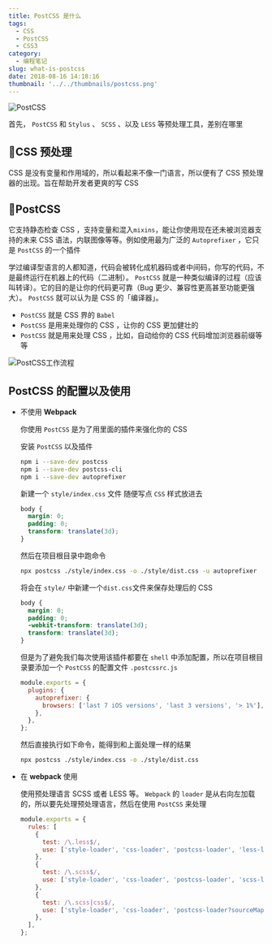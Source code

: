 ```yaml
---
title: PostCSS 是什么
tags:
  - CSS
  - PostCSS
  - CSS3
category:
  - 编程笔记
slug: what-is-postcss
date: 2018-08-16 14:18:16
thumbnail: '../../thumbnails/postcss.png'
---
```


![PostCSS](https://cdn.clearlywind.com/blog-images/images/postcss.png)

首先， `PostCSS` 和 `Stylus` 、 `SCSS` 、以及 `LESS` 等预处理工具，差别在哪里

## 🚀CSS 预处理

CSS 是没有变量和作用域的，所以看起来不像一门语言，所以便有了 CSS 预处理器的出现。旨在帮助开发者更爽的写 CSS

## 🚁PostCSS

它支持静态检查 CSS ，支持变量和混入`mixins`，能让你使用现在还未被浏览器支持的未来 CSS 语法，内联图像等等。例如使用最为广泛的 `Autoprefixer` ，它只是 `PostCSS` 的一个插件

学过编译型语言的人都知道，代码会被转化成机器码或者中间码，你写的代码，不是最终运行在机器上的代码（二进制）。 `PostCSS` 就是一种类似编译的过程（应该叫转译）。它的目的是让你的代码更可靠（Bug 更少、兼容性更高甚至功能更强大）。 `PostCSS` 就可以认为是 CSS 的「编译器」。

- `PostCSS` 就是 CSS 界的 `Babel`
- `PostCSS` 是用来处理你的 CSS ，让你的 CSS 更加健壮的
- `PostCSS` 就是用来处理 CSS ，比如，自动给你的 CSS 代码增加浏览器前缀等等

![PostCSS工作流程](https://cdn.clearlywind.com/blog-images/images/postcss-work-flow.jpg)

## PostCSS 的配置以及使用

- 不使用 **Webpack**

  你使用 `PostCSS` 是为了用里面的插件来强化你的 CSS

  安装 `PostCSS` 以及插件

  ```bash
  npm i --save-dev postcss
  npm i --save-dev postcss-cli
  npm i --save-dev autoprefixer
  ```

  新建一个 `style/index.css` 文件 随便写点 `CSS` 样式放进去

  ```css
  body {
    margin: 0;
    padding: 0;
    transform: translate(3d);
  }
  ```

  然后在项目根目录中跑命令

  ```bash
  npx postcss ./style/index.css -o ./style/dist.css -u autoprefixer
  ```

  将会在 `style/` 中新建一个`dist.css`文件来保存处理后的 CSS

  ```css
  body {
    margin: 0;
    padding: 0;
    -webkit-transform: translate(3d);
    transform: translate(3d);
  }
  ```

  但是为了避免我们每次使用该插件都要在 `shell` 中添加配置，所以在项目根目录要添加一个 `PostCSS` 的配置文件 `.postcssrc.js`

  ```js
  module.exports = {
    plugins: {
      autoprefixer: {
        browsers: ['last 7 iOS versions', 'last 3 versions', '> 1%'],
      },
    },
  };
  ```

  然后直接执行如下命令，能得到和上面处理一样的结果

  ```bash
  npx postcss ./style/index.css -o ./style/dist.css
  ```

- 在 **webpack** 使用

  使用预处理语言 SCSS 或者 LESS 等。 `Webpack` 的 `loader` 是从右向左加载的，所以要先处理预处理语言，然后在使用 `PostCSS` 来处理

  ```js
  module.exports = {
    rules: [
      {
        test: /\.less$/,
        use: ['style-loader', 'css-loader', 'postcss-loader', 'less-loader'],
      },
      {
        test: /\.scss$/,
        use: ['style-loader', 'css-loader', 'postcss-loader', 'scss-loader'],
      },
      {
        test: /\.scss|css$/,
        use: ['style-loader', 'css-loader', 'postcss-loader?sourceMap', 'resolve-url-loader', 'sass-loader?sourceMap'],
      },
    ],
  };
  ```
